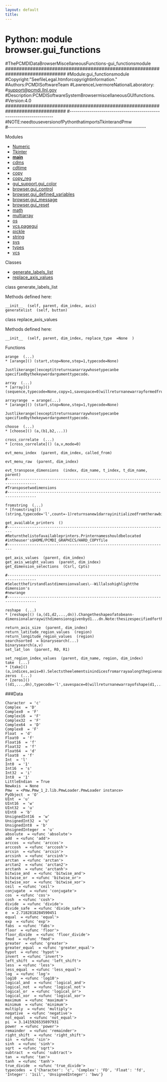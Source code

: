 ```yaml
---
layout: default
title:
---
```


#  Python: module browser.gui_functions

#ThePCMDIDataBrowserMiscellaneousFunctions-gui_functionsmodule  
##############################################################################
#Module:gui_functionsmodule
#Copyright:"SeefileLegal.htmforcopyrightinformation."
#Authors:PCMDISoftwareTeam
#LawrenceLivermoreNationalLaboratory:
#support@pcmdi.llnl.gov
#Description:PCMDISoftwareSystemBrowsermiscellaneousGUIfunctions.
#Version:4.0
##############################################################################
#---------------------------------------------------------------------  
#NOTE:needtouseversionofPythonthatimportsTkinterandPmw  
#--------------------------------------------------------------------- 
  
Modules 
* [Numeric](Numeric.html)  
* [Tkinter](Tkinter.html)  
* [__main__](__main__.html)  
* [cdms](cdms.html)  
* [cdtime](cdtime.html)  
* [copy](copy.html)  
* [copy_reg](copy_reg.html)  
* [gui_support.gui_color](gui_support.gui_color.html)  
* [browser.gui_control](browser.gui_control.html)  
* [browser.gui_defined_variables](browser.gui_defined_variables.html)  
* [browser.gui_message](browser.gui_message.html)  
* [browser.gui_reset](browser.gui_reset.html)  
* [math](math.html)  
* [multiarray](multiarray.html)  
* [os](os.html)  
* [vcs.pagegui](vcs.pagegui.html)  
* [pickle](pickle.html)  
* [string](string.html)  
* [sys](sys.html)  
* [types](types.html)  
* [vcs](vcs.html)  

Classes 
* [generate_labels_list](browser.gui_functions.html)
* [replace_axis_values](browser.gui_functions.html)
  
class  generate_labels_list 

Methods defined here:  

    __init__  (self, parent, dim_index, axis) 
    generatelist  (self, button) 
  
class  replace_axis_values 

Methods defined here:  

    __init__  (self, parent, dim_index, replace_type  =None  ) 

Functions 

    arange  (...) 
    * [arange]() (start,stop=None,step=1,typecode=None)   
  
    Justlikerange()exceptitreturnsanarraywhosetypecanbe  
    specifiedbythekeywordargumenttypecode. 

    array  (...) 
    * [array]() (sequence,typecode=None,copy=1,savespace=0)willreturnanewarrayformedfromthegiven(potentiallynested)sequencewithtypegivenbytypecode.Ifnotypecodeisgiven,thenthetypewillbedeterminedastheminimumtyperequiredtoholdtheobjectsinsequence.Ifcopyiszeroandsequenceisalreadyanarray,areferencewillbereturned.Ifsavespaceisnonzero,thenewarraywillmaintainitsprecisioninoperations. 

    arrayrange  = arange(...) 
    * [arange]() (start,stop=None,step=1,typecode=None)   
  
    Justlikerange()exceptitreturnsanarraywhosetypecanbe  
    specifiedbythekeywordargumenttypecode. 

    choose  (...) 
    * [choose]() (a,(b1,b2,...)) 

    cross_correlate  (...) 
    * [cross_correlate]() (a,v,mode=0) 

    evt_menu_index  (parent, dim_index, called_from) 
    
    evt_menu_raw  (parent, dim_index) 
    
    evt_transpose_dimensions  (index, dim_name, t_index, t_dim_name, parent) 
    #-----------------------------------------------------------------------------------   
    #Transposetwodimensions  
    #----------------------------------------------------------------------------------- 
    
    fromstring  (...) 
    * [fromstring]() (string,typecode='l',count=-1)returnsanew1darrayinitializedfromtherawbinarydatainstring.Ifcountispositive,thenewarraywillhavecountelements,otherwiseit'ssizeisdeterminedbythesizeofstring. 

    get_available_printers  () 
    #------------------------------------------------------------------------   
    #Returnthelistofavailableprinters.Printernamesshouldbelocated  
    #intheuser's$HOME/PCMDI_GRAPHICS/HARD_COPYfile  
    #------------------------------------------------------------------------ 

    get_axis_values  (parent, dim_index) 
    get_axis_weight_values  (parent, dim_index) 
    get_dimension_selections  (Csrl, Cpts) 
    
    #-----------------------------------------------------------------------------------   
    #Selectthefirstandlastdimensionvalues\--Willalsohighlightthe dimension's  
    #newrange  
    #----------------------------------------------------------------------------------- 

    reshape  (...) 
    * [reshape]() (a,(d1,d2,...,dn)).Changetheshapeofatobeann-dimensionalarraywithdimensionsgivenbyd1...dn.Note:thesizespecifiedforthenewarraymustbeexactlyequaltothesizeoftheoldoneoranerrorwilloccur. 
    
    return_axis_size  (parent, dim_index) 
    return_latitude_region_values  (region) 
    return_longitude_region_values  (region) 
    searchsorted  = binarysearch(...) 
    binarysearch(a,v) 
    set_lat_lon  (parent, R0, R1) 
    
    set_region_index_values  (parent, dim_name, region, dim_index) 
    take  (...) 
    * [take]() (a,indices,axis=0).Selectstheelementsinindicesfromarrayaalongthegivenaxis. 
    zeros  (...) 
    * [zeros]() ((d1,...,dn),typecode='l',savespace=0)willreturnanewarrayofshape(d1,...,dn)andtypetypecodewithallit'sentriesinitializedtozero.Ifsavespaceisnonzerothearraywillbeaspacesaverarray. 
      
###Data 

    Character  = 'c'   
    Complex  = 'D'   
    Complex0  = 'F'   
    Complex16  = 'F'   
    Complex32  = 'F'   
    Complex64  = 'D'   
    Complex8  = 'F'   
    Float  = 'd'   
    Float0  = 'f'   
    Float16  = 'f'   
    Float32  = 'f'   
    Float64  = 'd'   
    Float8  = 'f'   
    Int  = 'l'   
    Int0  = '1'   
    Int16  = 's'   
    Int32  = 'i'   
    Int8  = '1'   
    LittleEndian  = True   
    NewAxis  = None   
    Pmw  = <Pmw.Pmw_1_2.lib.PmwLoader.PmwLoader instance>   
    PyObject  = 'O'   
    UInt  = 'u'   
    UInt16  = 'w'   
    UInt32  = 'u'   
    UInt8  = 'b'   
    UnsignedInt16  = 'w'   
    UnsignedInt32  = 'u'   
    UnsignedInt8  = 'b'   
    UnsignedInteger  = 'u'   
    absolute  = <ufunc 'absolute'>   
    add  = <ufunc 'add'>   
    arccos  = <ufunc 'arccos'>   
    arccosh  = <ufunc 'arccosh'>   
    arcsin  = <ufunc 'arcsin'>   
    arcsinh  = <ufunc 'arcsinh'>   
    arctan  = <ufunc 'arctan'>   
    arctan2  = <ufunc 'arctan2'>   
    arctanh  = <ufunc 'arctanh'>   
    bitwise_and  = <ufunc 'bitwise_and'>   
    bitwise_or  = <ufunc 'bitwise_or'>   
    bitwise_xor  = <ufunc 'bitwise_xor'>   
    ceil  = <ufunc 'ceil'>   
    conjugate  = <ufunc 'conjugate'>   
    cos  = <ufunc 'cos'>   
    cosh  = <ufunc 'cosh'>   
    divide  = <ufunc 'divide'>   
    divide_safe  = <ufunc 'divide_safe'>   
    e  = 2.7182818284590451   
    equal  = <ufunc 'equal'>   
    exp  = <ufunc 'exp'>   
    fabs  = <ufunc 'fabs'>   
    floor  = <ufunc 'floor'>   
    floor_divide  = <ufunc 'floor_divide'>   
    fmod  = <ufunc 'fmod'>   
    greater  = <ufunc 'greater'>   
    greater_equal  = <ufunc 'greater_equal'>   
    hypot  = <ufunc 'hypot'>   
    invert  = <ufunc 'invert'>   
    left_shift  = <ufunc 'left_shift'>   
    less  = <ufunc 'less'>   
    less_equal  = <ufunc 'less_equal'>   
    log  = <ufunc 'log'>   
    log10  = <ufunc 'log10'>   
    logical_and  = <ufunc 'logical_and'>   
    logical_not  = <ufunc 'logical_not'>   
    logical_or  = <ufunc 'logical_or'>   
    logical_xor  = <ufunc 'logical_xor'>   
    maximum  = <ufunc 'maximum'>   
    minimum  = <ufunc 'minimum'>   
    multiply  = <ufunc 'multiply'>   
    negative  = <ufunc 'negative'>   
    not_equal  = <ufunc 'not_equal'>   
    pi  = 3.1415926535897931   
    power  = <ufunc 'power'>   
    remainder  = <ufunc 'remainder'>   
    right_shift  = <ufunc 'right_shift'>   
    sin  = <ufunc 'sin'>   
    sinh  = <ufunc 'sinh'>   
    sqrt  = <ufunc 'sqrt'>   
    subtract  = <ufunc 'subtract'>   
    tan  = <ufunc 'tan'>   
    tanh  = <ufunc 'tanh'>   
    true_divide  = <ufunc 'true_divide'>   
    typecodes  = {'Character': 'c', 'Complex': 'FD', 'Float': 'fd', 'Integer': '1sil', 'UnsignedInteger': 'bwu'} 
